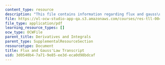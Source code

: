 ```yaml
---
content_type: resource
description: "This file contains information regarding flux and gauss\u2019 law transcript."
file: https://ol-ocw-studio-app-qa.s3.amazonaws.com/courses/res-tll-004-stem-concept-videos-fall-2013/3d0540b47a719e85ee3deca0d98bdcaf_MITRES_TLL-004F13_FluGaLaw.pdf
file_type: application/pdf
learning_resource_types: []
ocw_type: OCWFile
parent_title: Derivatives and Integrals
parent_type: SupplementalResourceSection
resourcetype: Document
title: Flux and Gauss'Law Transcript
uid: 3d0540b4-7a71-9e85-ee3d-eca0d98bdcaf
---
```

